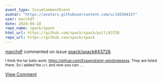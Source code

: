 ```yaml
---
event_type: IssueCommentEvent
avatar: "https://avatars.githubusercontent.com/u/15038415?"
user: marchdf
date: 2024-04-18
repo_name: spack/spack
html_url: https://github.com/spack/spack/pull/43728
repo_url: https://github.com/spack/spack
---
```


<a href='https://github.com/marchdf' target='_blank'>marchdf</a> commented on issue <a href='https://github.com/spack/spack/pull/43728' target='_blank'>spack/spack#43728</a>.

<small>I think the tar balls work: https://github.com/Exawind/amr-wind/releases. They are listed there. So I added the `url` and now you can:...</small>

<a href='https://github.com/spack/spack/pull/43728' target='_blank'>View Comment</a>